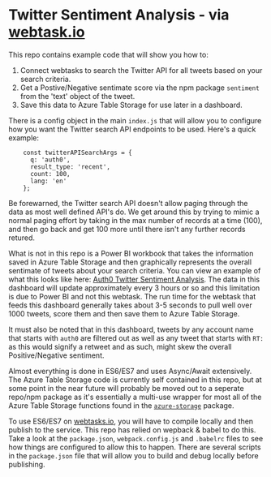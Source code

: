 # Twitter Sentiment Analysis - via [webtask.io][1]

This repo contains example code that will show you how to:
1. Connect webtasks to search the Twitter API for all tweets based on your search criteria.
2. Get a Postive/Negative sentimate score via the npm package `sentiment` from the 'text' object of the tweet. 
3. Save this data to Azure Table Storage for use later in a dashboard.

There is a config object in the main `index.js` that will allow you to configure how you want the Twitter search API endpoints to be used.  Here's a quick example:
```
    const twitterAPISearchArgs = {
      q: 'auth0', 
      result_type: 'recent', 
      count: 100,
      lang: 'en'
    };
```
Be forewarned, the Twitter search API doesn't allow paging through the data as most well defined API's do. We get around this by trying to mimic a normal paging effort by taking in the max number of records at a time (100), and then go back and get 100 more until there isn't any further records retured.

What is not in this repo is a Power BI workbook that takes the information saved in Azure Table Storage and then graphically represents the overall sentimate of tweets about your search criteria. You can view an example of what this looks like here:  [Auth0 Twitter Sentiment Analysis][2].  The data in this dashboard will update approximately every 3 hours or so and this limitation is due to Power BI and not this webtask.  The run time for the webtask that feeds this dashboard generally takes about 3-5 seconds to pull well over 1000 tweets, score them and then save them to Azure Table Storage.

It must also be noted that in this dashboard, tweets by any account name that starts with `auth0` are filtered out as well as any tweet that starts with `RT: ` as this would signify a retweet and as such, might skew the overall Positive/Negative sentiment.

Almost everything is done in ES6/ES7 and uses Async/Await extensively.  The Azure Table Storage code is currently self contained in this repo, but at some point in the near future will probably be moved out to a seperate repo/npm package as it's essentially a multi-use wrapper for most all of the Azure Table Storage functions found in the [`azure-storage`][3] package.

To use ES6/ES7 on [webtasks.io][1], you will have to compile locally and then publish to the service.  This repo has relied on wepback & babel to do this.  Take a look at the `package.json`, `webpack.config.js` and `.babelrc` files to see how things are configured to allow this to happen.  There are several scripts in the `package.json` file that will allow you to build and debug locally before publishing.

 [1]: <https://webtask.io>
 [2]: <https://twitter-sentiment-analysis.azurewebsites.net/>
 [3]: <https://github.com/Azure/azure-storage-node>
